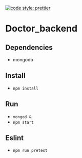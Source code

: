 
[![code style: prettier](https://img.shields.io/badge/code_style-prettier-ff69b4.svg?style=flat-square)](https://github.com/prettier/prettier)

# Doctor_backend

## Dependencies
  - mongodb

## Install
  - `npm install`

## Run
  - `mongod &`
  - `npm start`

## Eslint
  - `npm run pretest`
